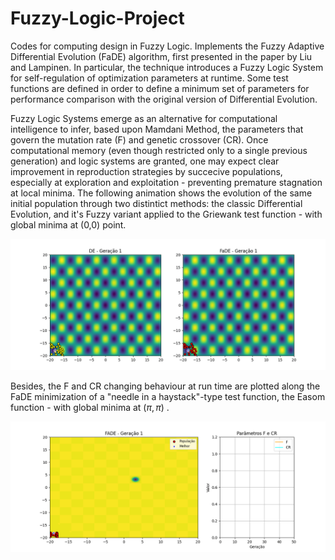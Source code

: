 # Fuzzy-Logic-Project
Codes for computing design in Fuzzy Logic. Implements the Fuzzy Adaptive Differential Evolution (FaDE) algorithm, first presented in the paper by Liu and Lampinen. In particular, the technique introduces a Fuzzy Logic System for self-regulation of optimization parameters at runtime. Some test functions are defined in order to define a minimum set of parameters for performance comparison with the original version of Differential Evolution.

Fuzzy Logic Systems emerge as an alternative for computational intelligence to infer, based upon Mamdani Method, the parameters that govern the mutation rate (F) and genetic crossover (CR). Once computational memory (even though restricted only to a single previous generation) and logic systems are granted, one may expect clear improvement in reproduction strategies by succecive populations, especially at exploration and exploitation - preventing premature stagnation at local minima. The following animation shows the evolution of the same initial population through two distintict methods: the classic Differential Evolution, and it's Fuzzy variant applied to the Griewank test function - with global minima at (0,0) point.

![me](https://github.com/Beprados/Fuzzy-Logic-Project/blob/main/griewank_de_fade.gif)

Besides, the F and CR changing behaviour at run time are plotted along the FaDE minimization of a "needle in a haystack"-type test function, the Easom function - with global minima at ($\pi , \pi$) .

![me](https://github.com/Beprados/Fuzzy-Logic-Project/blob/main/easom_fade_with_fcr.gif)
